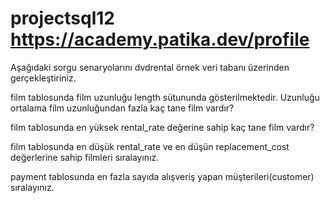 # projectsql12  https://academy.patika.dev/profile

Aşağıdaki sorgu senaryolarını dvdrental örnek veri tabanı üzerinden gerçekleştiriniz.



film tablosunda film uzunluğu length sütununda gösterilmektedir. Uzunluğu ortalama film uzunluğundan fazla kaç tane film vardır?

film tablosunda en yüksek rental_rate değerine sahip kaç tane film vardır?

film tablosunda en düşük rental_rate ve en düşün replacement_cost değerlerine sahip filmleri sıralayınız.

payment tablosunda en fazla sayıda alışveriş yapan müşterileri(customer) sıralayınız.
